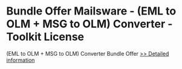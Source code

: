 # Bundle Offer Mailsware - (EML to OLM + MSG to OLM) Converter - Toolkit License
(EML to OLM + MSG to OLM) Converter Bundle Offer
[>> Detailed information](https://secure.shareit.com/shareit/product.html?productid=300998528&affiliateid=200057808)
